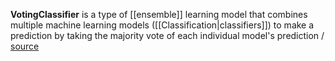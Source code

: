 **VotingClassifier** is a type of [[ensemble]] learning model that combines multiple machine learning models ([[Classification|classifiers]]) to make a prediction by taking the majority vote of each individual model's prediction / [source](https://github.com/Djacon/skmini/blob/main/skmini/ensemble/_voting.py#L26)
